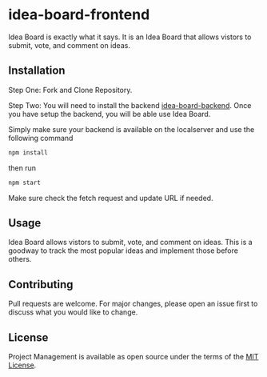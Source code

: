# idea-board-frontend
Idea Board is exactly what it says. It is an Idea Board that allows vistors to submit, vote, and comment on ideas. 



## Installation
Step One: Fork and Clone Repository.

Step Two: You will need to install the backend [idea-board-backend](https://github.com/pbsmith82/idea-board-backend). Once you have setup the backend, you will be able use Idea Board. 

Simply make sure your backend is available on the localserver and use the following command 

```zsh
npm install
```

then run

```zsh
npm start
```

Make sure check the fetch request and update URL if needed. 

## Usage
Idea Board allows vistors to submit, vote, and comment on ideas. This is a goodway to track the most popular ideas and implement those before others.  

## Contributing
Pull requests are welcome. For major changes, please open an issue first to discuss what you would like to change.

## License
Project Management is available as open source under the terms of the [MIT License](https://github.com/pbsmith82/idea-board-frontend/blob/main/LICENSE).
